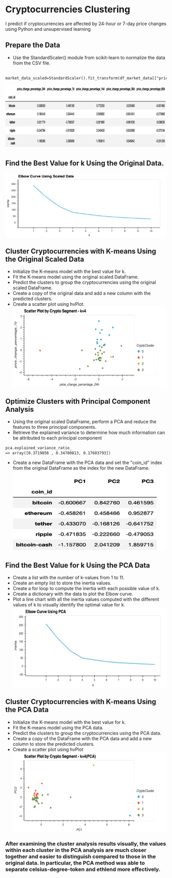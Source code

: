 # Cryptocurrencies Clustering

I predict if cryptocurrencies are affected by 24-hour or 7-day price changes using Python and unsupervised learning

## Prepare the Data
- Use the StandardScaler() module from scikit-learn to normalize the data from the CSV file.

```
    market_data_scaled=StandardScaler().fit_transform(df_market_data[["price_change_percentage_24h","price_change_percentage_7d","price_change_percentage_14d","price_change_percentage_30d","price_change_percentage_60d","price_change_percentage_200d","price_change_percentage_1y"]])

```
<img
  src="./Image/scaled_DataFrame.png"
  width="600"
  height="200"
/>

## Find the Best Value for k Using the Original Data.
<img
  src="./Image/bokeh_plot (1).png"
  width="600"
  height="200"
/>

## Cluster Cryptocurrencies with K-means Using the Original Scaled Data
- Initialize the K-means model with the best value for k.
- Fit the K-means model using the original scaled DataFrame.
- Predict the clusters to group the cryptocurrencies using the original scaled DataFrame.
- Create a copy of the original data and add a new column with the predicted clusters.
- Create a scatter plot using hvPlot.
<img
  src="./Image/bokeh_plot (2).png"
  width="600"
  height="250"
/>

## Optimize Clusters with Principal Component Analysis
- Using the original scaled DataFrame, perform a PCA and reduce the features to three principal components.
- Retrieve the explained variance to determine how much information can be attributed to each principal component
```
pca.explained_variance_ratio_
=> array([0.3719856 , 0.34700813, 0.17603793])
```
- Create a new DataFrame with the PCA data and set the "coin_id" index from the original DataFrame as the index for the new DataFrame.
<img
  src="./Image/PCA_DataFrame1.png"
  width="600"
  height="250"
/>

## Find the Best Value for k Using the PCA Data
- Create a list with the number of k-values from 1 to 11.
- Create an empty list to store the inertia values.
- Create a for loop to compute the inertia with each possible value of k.
- Create a dictionary with the data to plot the Elbow curve.
- Plot a line chart with all the inertia values computed with the different values of k to visually identify the optimal value for k.
<img
  src="./Image/bokeh_plot (3).png"
  width="600"
  height="250"
/>

## Cluster Cryptocurrencies with K-means Using the PCA Data
- Initialize the K-means model with the best value for k.
- Fit the K-means model using the PCA data.
- Predict the clusters to group the cryptocurrencies using the PCA data.
- Create a copy of the DataFrame with the PCA data and add a new column to store the predicted clusters.
- Create a scatter plot using hvPlot 
<img
  src="./Image/bokeh_plot (4).png"
  width="600"
  height="250"
/>

### After examining the cluster analysis results visually, the values within each cluster in the PCA analysis are much closer together and easier to distinguish compared to those in the original data. In particular, the PCA method was able to separate celsius-degree-token and ethlend more effectively.